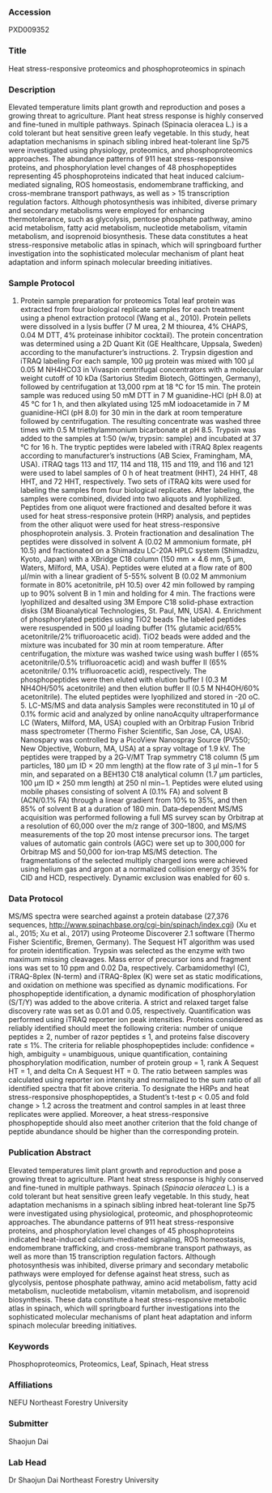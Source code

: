 ### Accession
PXD009352

### Title
Heat stress-responsive proteomics and phosphoproteomics in spinach

### Description
Elevated temperature limits plant growth and reproduction and poses a growing threat to agriculture. Plant heat stress response is highly conserved and fine-tuned in multiple pathways. Spinach (Spinacia oleracea L.) is a cold tolerant but heat sensitive green leafy vegetable. In this study, heat adaptation mechanisms in spinach sibling inbred heat-tolerant line Sp75 were investigated using physiology, proteomics, and phosphoproteomics approaches. The abundance patterns of 911 heat stress-responsive proteins, and phosphorylation level changes of 48 phosphopeptides representing 45 phosphoproteins indicated that heat induced calcium-mediated signaling, ROS homeostasis, endomembrane trafficking, and cross-membrane transport pathways, as well as > 15 transcription regulation factors. Although photosynthesis was inhibited, diverse primary and secondary metabolisms were employed for enhancing thermotolerance, such as glycolysis, pentose phosphate pathway, amino acid metabolism, fatty acid metabolism, nucleotide metabolism, vitamin metabolism, and isoprenoid biosynthesis. These data constitutes a heat stress-responsive metabolic atlas in spinach, which will springboard further investigation into the sophisticated molecular mechanism of plant heat adaptation and inform spinach molecular breeding initiatives.

### Sample Protocol
1. Protein sample preparation for proteomics Total leaf protein was extracted from four biological replicate samples for each treatment using a phenol extraction protocol (Wang et al., 2010). Protein pellets were dissolved in a lysis buffer (7 M urea, 2 M thiourea, 4% CHAPS, 0.04 M DTT, 4% proteinase inhibitor cocktail). The protein concentration was determined using a 2D Quant Kit (GE Healthcare, Uppsala, Sweden) according to the manufacturer’s instructions. 2. Trypsin digestion and iTRAQ labeling For each sample, 100 μg protein was mixed with 100 μl 0.05 M NH4HCO3 in Vivaspin centrifugal concentrators with a molecular weight cutoff of 10 kDa (Sartorius Stedim Biotech, Göttingen, Germany), followed by centrifugation at 13,000 rpm at 18 °C for 15 min. The protein sample was reduced using 50 mM DTT in 7 M guanidine-HCl (pH 8.0) at 45 °C for 1 h, and then alkylated using 125 mM iodoacetamide in 7 M guanidine-HCl (pH 8.0) for 30 min in the dark at room temperature followed by centrifugation. The resulting concentrate was washed three times with 0.5 M triethylammonium bicarbonate at pH 8.5. Trypsin was added to the samples at 1:50 (w/w, trypsin: sample) and incubated at 37 °C for 16 h. The tryptic peptides were labeled with iTRAQ 8plex reagents according to manufacturer’s instructions (AB Sciex, Framingham, MA, USA). iTRAQ tags 113 and 117, 114 and 118, 115 and 119, and 116 and 121 were used to label samples of 0 h of heat treatment (HHT), 24 HHT, 48 HHT, and 72 HHT, respectively. Two sets of iTRAQ kits were used for labeling the samples from four biological replicates. After labeling, the samples were combined, divided into two aliquots and lyophilized. Peptides from one aliquot were fractioned and desalted before it was used for heat stress-responsive protein (HRP) analysis, and peptides from the other aliquot were used for heat stress-responsive phosphoprotein analysis. 3. Protein fractionation and desalination The peptides were dissolved in solvent A (0.02 M ammonium formate, pH 10.5) and fractionated on a Shimadzu LC-20A HPLC system (Shimadzu, Kyoto, Japan) with a XBridge C18 column (150 mm × 4.6 mm, 5 μm, Waters, Milford, MA, USA). Peptides were eluted at a flow rate of 800 μl/min with a linear gradient of 5-55% solvent B (0.02 M ammonium formate in 80% acetonitrile, pH 10.5) over 42 min followed by ramping up to 90% solvent B in 1 min and holding for 4 min. The fractions were lyophilized and desalted using 3M Empore C18 solid-phase extraction disks (3M Bioanalytical Technologies, St. Paul, MN, USA). 4. Enrichment of phosphorylated peptides using TiO2 beads The labeled peptides were resuspended in 500 μl loading buffer (1% glutamic acid/65% acetonitrile/2% trifluoroacetic acid). TiO2 beads were added and the mixture was incubated for 30 min at room temperature. After centrifugation, the mixture was washed twice using wash buffer I (65% acetonitrile/0.5% trifluoroacetic acid) and wash buffer II (65% acetonitrile/ 0.1% trifluoroacetic acid), respectively. The phosphopeptides were then eluted with elution buffer I (0.3 M NH4OH/50% acetonitrile) and then elution buffer II (0.5 M NH4OH/60% acetonitrile). The eluted peptides were lyophilized and stored in -20 oC. 5. LC-MS/MS and data analysis Samples were reconstituted in 10 μl of 0.1% formic acid and analyzed by online nanoAcquity ultraperformance LC (Waters, Milford, MA, USA) coupled with an Orbitrap Fusion Tribrid mass spectrometer (Thermo Fisher Scientific, San Jose, CA, USA). Nanospary was controlled by a PicoView Nanospray Source (PV550; New Objective, Woburn, MA, USA) at a spray voltage of 1.9 kV. The peptides were trapped by a 2G‐V/MT Trap symmetry C18 column (5 μm particles, 180 μm ID × 20 mm length) at the flow rate of 3 μl min−1 for 5 min, and separated on a BEH130 C18 analytical column (1.7 μm particles, 100 μm ID × 250 mm length) at 250 nl min−1. Peptides were eluted using mobile phases consisting of solvent A (0.1% FA) and solvent B (ACN/0.1% FA) through a linear gradient from 10% to 35%, and then 85% of solvent B at a duration of 180 min. Data‐dependent MS/MS acquisition was performed following a full MS survey scan by Orbitrap at a resolution of 60,000 over the m/z range of 300–1800, and MS/MS measurements of the top 20 most intense precursor ions. The target values of automatic gain controls (AGC) were set up to 300,000 for Orbitrap MS and 50,000 for ion‐trap MS/MS detection. The fragmentations of the selected multiply charged ions were achieved using helium gas and argon at a normalized collision energy of 35% for CID and HCD, respectively. Dynamic exclusion was enabled for 60 s.

### Data Protocol
MS/MS spectra were searched against a protein database (27,376 sequences, http://www.spinachbase.org/cgi-bin/spinach/index.cgi) (Xu et al., 2015; Xu et al., 2017) using Proteome Discoverer 2.1 software (Thermo Fisher Scientific, Bremen, Germany). The Sequest HT algorithm was used for protein identification. Trypsin was selected as the enzyme with two maximum missing cleavages. Mass error of precursor ions and fragment ions was set to 10 ppm and 0.02 Da, respectively. Carbamidomethyl (C), iTRAQ-8plex (N-term) and iTRAQ-8plex (K) were set as static modifications, and oxidation on methione was specified as dynamic modifications. For phosphopeptide identification, a dynamic modification of phosphorylation (S/T/Y) was added to the above criteria. A strict and relaxed target false discovery rate was set as 0.01 and 0.05, respectively. Quantification was performed using iTRAQ reporter ion peak intensities. Proteins considered as reliably identified should meet the following criteria: number of unique peptides ≥ 2, number of razor peptides ≤ 1, and proteins false discovery rate ≤ 1%. The criteria for reliable phosphopeptides include: confidence = high, ambiguity = unambiguous, unique quantification, containing phosphorylation modification, number of protein group = 1, rank A Sequest HT = 1, and delta Cn A Sequest HT = 0. The ratio between samples was calculated using reporter ion intensity and normalized to the sum ratio of all identified spectra that fit above criteria. To designate the HRPs and heat stress-responsive phosphopeptides, a Student’s t-test p < 0.05 and fold change > 1.2 across the treatment and control samples in at least three replicates were applied. Moreover, a heat stress-responsive phosphopeptide should also meet another criterion that the fold change of peptide abundance should be higher than the corresponding protein.

### Publication Abstract
Elevated temperatures limit plant growth and reproduction and pose a growing threat to agriculture. Plant heat stress response is highly conserved and fine-tuned in multiple pathways. Spinach (<i>Spinacia oleracea</i> L.) is a cold tolerant but heat sensitive green leafy vegetable. In this study, heat adaptation mechanisms in a spinach sibling inbred heat-tolerant line Sp75 were investigated using physiological, proteomic, and phosphoproteomic approaches. The abundance patterns of 911 heat stress-responsive proteins, and phosphorylation level changes of 45 phosphoproteins indicated heat-induced calcium-mediated signaling, ROS homeostasis, endomembrane trafficking, and cross-membrane transport pathways, as well as more than 15 transcription regulation factors. Although photosynthesis was inhibited, diverse primary and secondary metabolic pathways were employed for defense against heat stress, such as glycolysis, pentose phosphate pathway, amino acid metabolism, fatty acid metabolism, nucleotide metabolism, vitamin metabolism, and isoprenoid biosynthesis. These data constitute a heat stress-responsive metabolic atlas in spinach, which will springboard further investigations into the sophisticated molecular mechanisms of plant heat adaptation and inform spinach molecular breeding initiatives.

### Keywords
Phosphoproteomics, Proteomics, Leaf, Spinach, Heat stress

### Affiliations
NEFU
Northeast Forestry University

### Submitter
Shaojun Dai

### Lab Head
Dr Shaojun Dai
Northeast Forestry University



